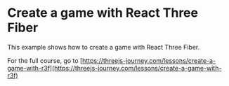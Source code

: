 # Create a game with React Three Fiber

This example shows how to create a game with React Three Fiber.

For the full course, go to [https://threejs-journey.com/lessons/create-a-game-with-r3f](https://threejs-journey.com/lessons/create-a-game-with-r3f)